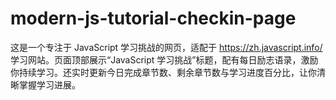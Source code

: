 # modern-js-tutorial-checkin-page
这是一个专注于 JavaScript 学习挑战的网页，适配于 https://zh.javascript.info/ 学习网站。页面顶部展示“JavaScript 学习挑战”标题，配有每日励志语录，激励你持续学习。还实时更新今日完成章节数、剩余章节数与学习进度百分比，让你清晰掌握学习进展。

